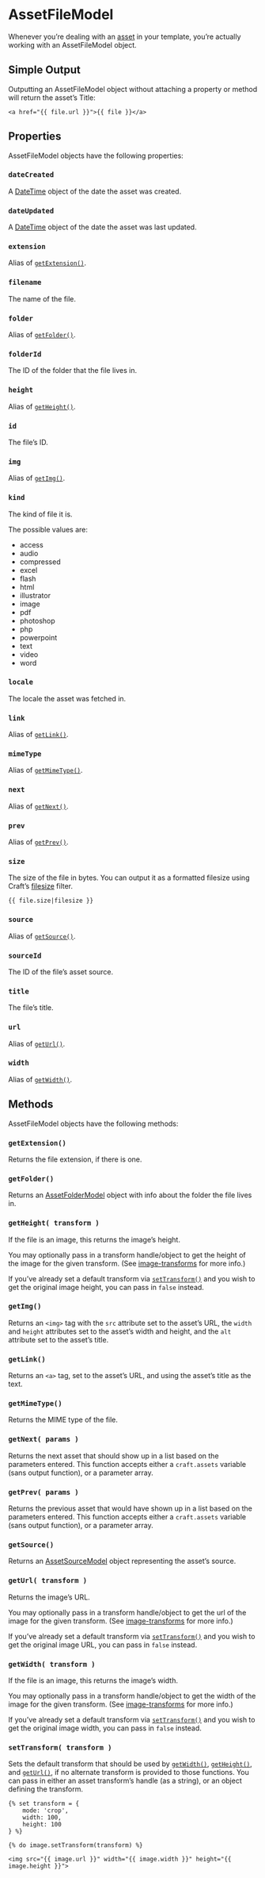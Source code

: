 # AssetFileModel

Whenever you’re dealing with an [asset](../assets.md) in your template, you’re actually working with an AssetFileModel object.

## Simple Output

Outputting an AssetFileModel object without attaching a property or method will return the asset’s Title:

```twig
<a href="{{ file.url }}">{{ file }}</a>
```

## Properties

AssetFileModel objects have the following properties:

### `dateCreated`

A [DateTime](datetime.md) object of the date the asset was created.

### `dateUpdated`

A [DateTime](datetime.md) object of the date the asset was last updated.

### `extension`

Alias of [`getExtension()`](#getExtension).

### `filename`

The name of the file.

### `folder`

Alias of [`getFolder()`](#getFolder).

### `folderId`

The ID of the folder that the file lives in.

### `height`

Alias of [`getHeight()`](#getHeight).

### `id`

The file’s ID.

### `img`

Alias of [`getImg()`](#getImg).

### `kind`

The kind of file it is.

The possible values are:

* access
* audio
* compressed
* excel
* flash
* html
* illustrator
* image
* pdf
* photoshop
* php
* powerpoint
* text
* video
* word

### `locale`

The locale the asset was fetched in.

### `link`

Alias of [`getLink()`](#getLink).

### `mimeType`

Alias of [`getMimeType()`](#getMimeType).

### `next`

Alias of [`getNext()`](#getNext).

### `prev`

Alias of [`getPrev()`](#getPrev).

### `size`

The size of the file in bytes. You can output it as a formatted filesize using Craft’s [filesize](filters.md#filesize) filter.

```twig
{{ file.size|filesize }}
```

### `source`

Alias of [`getSource()`](#getSource).

### `sourceId`

The ID of the file’s asset source.

### `title`

The file’s title.

### `url`

Alias of [`getUrl()`](#getUrl).

### `width`

Alias of [`getWidth()`](#getWidth).


## Methods

AssetFileModel objects have the following methods:

### `getExtension()`

Returns the file extension, if there is one.

### `getFolder()`

Returns an [AssetFolderModel](assetfoldermodel.md) object with info about the folder the file lives in.

### `getHeight( transform )`

If the file is an image, this returns the image’s height.

You may optionally pass in a transform handle/object to get the height of the image for the given transform. (See [image-transforms](../image-transforms.md) for more info.)

If you’ve already set a default transform via [`setTransform()`](#setTransform) and you wish to get the original image height, you can pass in `false` instead.

### `getImg()`

Returns an `<img>` tag with the `src` attribute set to the asset’s URL, the `width` and `height` attributes set to the asset’s width and height, and the `alt` attribute set to the asset’s title.

### `getLink()`

Returns an `<a>` tag, set to the asset’s URL, and using the asset’s title as the text.

### `getMimeType()`

Returns the MIME type of the file.

### `getNext( params )`

Returns the next asset that should show up in a list based on the parameters entered. This function accepts either a `craft.assets` variable (sans output function), or a parameter array.

### `getPrev( params )`

Returns the previous asset that would have shown up in a list based on the parameters entered. This function accepts either a `craft.assets` variable (sans output function), or a parameter array.

### `getSource()`

Returns an [AssetSourceModel](assetsourcemodel.md) object representing the asset’s source.

### `getUrl( transform )`

Returns the image’s URL.

You may optionally pass in a transform handle/object to get the url of the image for the given transform. (See [image-transforms](../image-transforms.md) for more info.)

If you’ve already set a default transform via [`setTransform()`](#setTransform) and you wish to get the original image URL, you can pass in `false` instead.

### `getWidth( transform )`

If the file is an image, this returns the image’s width.

You may optionally pass in a transform handle/object to get the width of the image for the given transform. (See [image-transforms](../image-transforms.md) for more info.)

If you’ve already set a default transform via [`setTransform()`](#setTransform) and you wish to get the original image width, you can pass in `false` instead.

### `setTransform( transform )`

Sets the default transform that should be used by [`getWidth()`](#getWidth), [`getHeight()`](#getHeight), and [`getUrl()`](#getUrl), if no alternate transform is provided to those functions. You can pass in either an asset transform’s handle (as a string), or an object defining the transform.

```twig
{% set transform = {
    mode: 'crop',
    width: 100,
    height: 100
} %}

{% do image.setTransform(transform) %}

<img src="{{ image.url }}" width="{{ image.width }}" height="{{ image.height }}">
```
